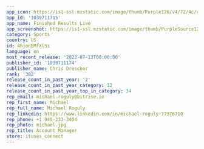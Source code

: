 ```yaml
---
app_icon: https://is1-ssl.mzstatic.com/image/thumb/Purple126/v4/72/4c/cd/724ccd73-211b-ae0e-932a-f17416305a6b/AppIcon-1x_U007emarketing-0-7-0-85-220.png/1024x1024bb.png
app_id: '1039711715'
app_name: Finished Results Live
app_screenshot: https://is1-ssl.mzstatic.com/image/thumb/PurpleSource122/v4/8a/11/34/8a1134c0-db90-5525-0a64-9fe783b575bb/a10b174c-8b2b-4f7b-b2ea-63004b8b8f78_Simulator_Screen_Shot_-_iPhone_11_Pro_Max_-_2022-08-04_at_12.16.49.png/1242x2688bb.png
category: Sports
country: US
id: 4hjonEMfXl5i
language: en
most_recent_release: '2023-07-13T00:00:00'
publisher_id: '1039711174'
publisher_name: Chris Drescher
rank: '382'
release_count_in_past_year: '2'
release_count_in_past_year_category: 12
release_count_in_past_year_top_in_category: 34
rep_email: michael.roguly@bitrise.io
rep_first_name: Michael
rep_full_name: Michael Roguly
rep_linkedin: https://www.linkedin.com/in/michael-roguly-77376710
rep_phone: +1 949-233-3404
rep_photo: michael.jpg
rep_title: Account Manager
store: itunes_connect
---
```

